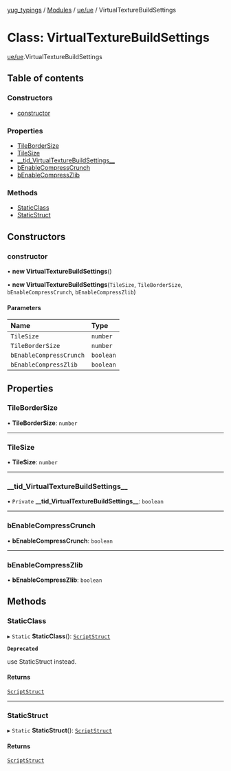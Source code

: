 [yug_typings](../README.md) / [Modules](../modules.md) / [ue/ue](../modules/ue_ue.md) / VirtualTextureBuildSettings

# Class: VirtualTextureBuildSettings

[ue/ue](../modules/ue_ue.md).VirtualTextureBuildSettings

## Table of contents

### Constructors

- [constructor](ue_ue.VirtualTextureBuildSettings.md#constructor)

### Properties

- [TileBorderSize](ue_ue.VirtualTextureBuildSettings.md#tilebordersize)
- [TileSize](ue_ue.VirtualTextureBuildSettings.md#tilesize)
- [\_\_tid\_VirtualTextureBuildSettings\_\_](ue_ue.VirtualTextureBuildSettings.md#__tid_virtualtexturebuildsettings__)
- [bEnableCompressCrunch](ue_ue.VirtualTextureBuildSettings.md#benablecompresscrunch)
- [bEnableCompressZlib](ue_ue.VirtualTextureBuildSettings.md#benablecompresszlib)

### Methods

- [StaticClass](ue_ue.VirtualTextureBuildSettings.md#staticclass)
- [StaticStruct](ue_ue.VirtualTextureBuildSettings.md#staticstruct)

## Constructors

### constructor

• **new VirtualTextureBuildSettings**()

• **new VirtualTextureBuildSettings**(`TileSize`, `TileBorderSize`, `bEnableCompressCrunch`, `bEnableCompressZlib`)

#### Parameters

| Name | Type |
| :------ | :------ |
| `TileSize` | `number` |
| `TileBorderSize` | `number` |
| `bEnableCompressCrunch` | `boolean` |
| `bEnableCompressZlib` | `boolean` |

## Properties

### TileBorderSize

• **TileBorderSize**: `number`

___

### TileSize

• **TileSize**: `number`

___

### \_\_tid\_VirtualTextureBuildSettings\_\_

• `Private` **\_\_tid\_VirtualTextureBuildSettings\_\_**: `boolean`

___

### bEnableCompressCrunch

• **bEnableCompressCrunch**: `boolean`

___

### bEnableCompressZlib

• **bEnableCompressZlib**: `boolean`

## Methods

### StaticClass

▸ `Static` **StaticClass**(): [`ScriptStruct`](ue_ue.ScriptStruct.md)

**`Deprecated`**

use StaticStruct instead.

#### Returns

[`ScriptStruct`](ue_ue.ScriptStruct.md)

___

### StaticStruct

▸ `Static` **StaticStruct**(): [`ScriptStruct`](ue_ue.ScriptStruct.md)

#### Returns

[`ScriptStruct`](ue_ue.ScriptStruct.md)
